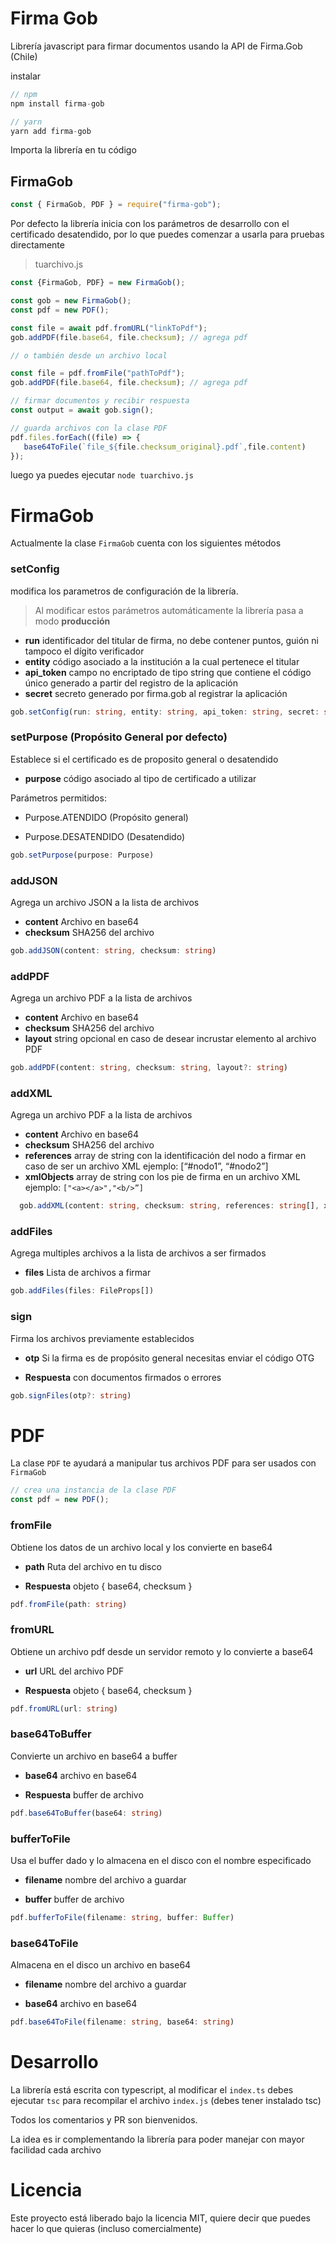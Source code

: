 # Firma Gob

Librería javascript para firmar documentos usando la API de Firma.Gob (Chile)


instalar

```js
// npm
npm install firma-gob

// yarn
yarn add firma-gob
```

Importa la librería en tu código

## FirmaGob

```js
const { FirmaGob, PDF } = require("firma-gob");

```

Por defecto la librería inicia con los parámetros de desarrollo con el certificado desatendido, por lo que puedes comenzar a usarla para pruebas directamente

> tuarchivo.js
```js
const {FirmaGob, PDF} = new FirmaGob();

const gob = new FirmaGob();
const pdf = new PDF();

const file = await pdf.fromURL("linkToPdf");
gob.addPDF(file.base64, file.checksum); // agrega pdf

// o también desde un archivo local

const file = pdf.fromFile("pathToPdf");
gob.addPDF(file.base64, file.checksum); // agrega pdf

// firmar documentos y recibir respuesta
const output = await gob.sign();

// guarda archivos con la clase PDF
pdf.files.forEach((file) => {
   base64ToFile(`file_${file.checksum_original}.pdf`,file.content)
});

```

luego ya puedes ejecutar `node tuarchivo.js`


# FirmaGob

Actualmente la clase `FirmaGob` cuenta con los siguientes métodos

### setConfig

modifica los parametros de configuración de la librería. 

> Al modificar estos parámetros automáticamente la librería pasa a modo **producción**

  * **run** identificador del titular de firma, no debe contener puntos, guión ni tampoco el dígito verificador
   * **entity** código asociado a la institución a la cual pertenece el titular
   * **api_token** campo no encriptado de tipo string que contiene el código único generado a partir del registro de la aplicación
   * **secret** secreto generado por firma.gob al registrar la aplicación

```ts
gob.setConfig(run: string, entity: string, api_token: string, secret: string)
```

### setPurpose (Propósito General por defecto)

Establece si el certificado es de proposito general o desatendido
   * **purpose** código asociado al tipo de certificado a utilizar

Parámetros permitidos:

* Purpose.ATENDIDO (Propósito general)

* Purpose.DESATENDIDO (Desatendido)

```ts
gob.setPurpose(purpose: Purpose)
```

### addJSON

Agrega un archivo JSON a la lista de archivos
   
   * **content** Archivo en base64
   * **checksum** SHA256 del archivo

 ```ts
 gob.addJSON(content: string, checksum: string)
 ```

### addPDF

Agrega un archivo PDF a la lista de archivos

   * **content** Archivo en base64
   * **checksum** SHA256 del archivo
   * **layout** string opcional en caso de desear incrustar elemento al archivo PDF

  ```ts
  gob.addPDF(content: string, checksum: string, layout?: string)
  ```
    
### addXML

Agrega un archivo PDF a la lista de archivos
   * **content** Archivo en base64
   * **checksum** SHA256 del archivo
   * **references** array de string con la identificación del nodo a firmar en caso de ser un archivo XML ejemplo: [“#nodo1”, “#nodo2”]
   * **xmlObjects** array de string con los pie de firma en un archivo XML ejemplo: `["<a></a>","<b/>”]`

```ts
  gob.addXML(content: string, checksum: string, references: string[], xmlObjects: string[])
```

### addFiles

Agrega multiples archivos a la lista de archivos a ser firmados

   * **files** Lista de archivos a firmar

  ```ts
  gob.addFiles(files: FileProps[])
  ```

### sign

Firma los archivos previamente establecidos

   * **otp** Si la firma es de propósito general necesitas enviar el código OTG
  
   * **Respuesta** con documentos firmados o errores

```ts
gob.signFiles(otp?: string)

```

# PDF

La clase `PDF` te ayudará a manipular tus archivos PDF para ser usados con `FirmaGob`

```js
// crea una instancia de la clase PDF
const pdf = new PDF();
```

### fromFile

Obtiene los datos de un archivo local y los convierte en base64

   * **path** Ruta del archivo en tu disco
  
   * **Respuesta** objeto { base64, checksum }

```ts
pdf.fromFile(path: string) 

```

### fromURL

Obtiene un archivo pdf desde un servidor remoto y lo convierte a base64 

   * **url** URL del archivo PDF
  
   * **Respuesta** objeto { base64, checksum }

```ts
pdf.fromURL(url: string)

```

### base64ToBuffer

Convierte un archivo en base64 a buffer

   * **base64** archivo en base64
  
   * **Respuesta** buffer de archivo

```ts
pdf.base64ToBuffer(base64: string)

```

### bufferToFile

  Usa el buffer dado y lo almacena en el disco con el nombre especificado

   * **filename** nombre del archivo a guardar

   * **buffer** buffer de archivo
  

```ts
pdf.bufferToFile(filename: string, buffer: Buffer)

```

### base64ToFile

  Almacena en el disco un archivo en base64

   * **filename** nombre del archivo a guardar

   * **base64** archivo en base64
  

```ts
pdf.base64ToFile(filename: string, base64: string)

```

# Desarrollo

La librería está escrita con typescript, al modificar el `index.ts` debes ejecutar `tsc` para recompilar el archivo `index.js` (debes tener instalado tsc)

Todos los comentarios y PR son bienvenidos.

La idea es ir complementando la librería para poder manejar con mayor facilidad cada archivo

# Licencia

Este proyecto está liberado bajo la licencia MIT, quiere decir que puedes hacer lo que quieras (incluso comercialmente)